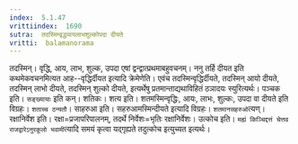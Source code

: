 ```yaml
---
index:  5.1.47
vrittiindex:  1690
sutra:  तदस्मिन्वृद्ध्यायलाभशुल्कोपदा दीयते
vritti:  balamanorama 
---
```


तदस्मिन्। वृद्धि, आय, लाभ, शुल्क, उपदा एषां द्वन्द्वात्प्रथमाबहुवचनम्। ननु तर्हि दीयत इति कथमेकवचनमित्यत आह--वृद्धिर्दीयत इत्यादि क्रेमेणेति। एवंच तदस्मिन्वृद्धिर्दीयते, तदस्मिन् आयो दीयते, तदस्मिन् लाभो दीयते, तदस्मिन् शुल्को दीयते, इत्यर्थेषु प्रतमान्ताद्यथाविहितं ठञादयः स्युरित्यर्थः। पञ्चक इति। `सङ्ख्यायाः` इति कन्। शतिकः। शत्य इति। शतमस्मिन्वृद्धिः, आयः, लाभः, शुल्कः, उपदा वा दीयते इति विग्रहः। `शताच्च ठन्यतौ`। साहरुआ इति। सहरुआमस्मिन्दीयते इत्यादि विग्रहः। `शतमानसहरुओ`त्यण्। रक्षानिर्वेश इति। रक्षा=प्रजापरिपालनम्, तदर्थे निर्वेशः=भृतिः रक्षानिर्वेशः। उत्कोच इति। `मह्यं किञ्चिद्दत्तं चेत्तव राजद्वारेऽनुरकूलो भवामी`त्यादि समयं कृत्वा यद्गृह्यते तदुत्कोच इत्युच्यत इत्यर्थः।

